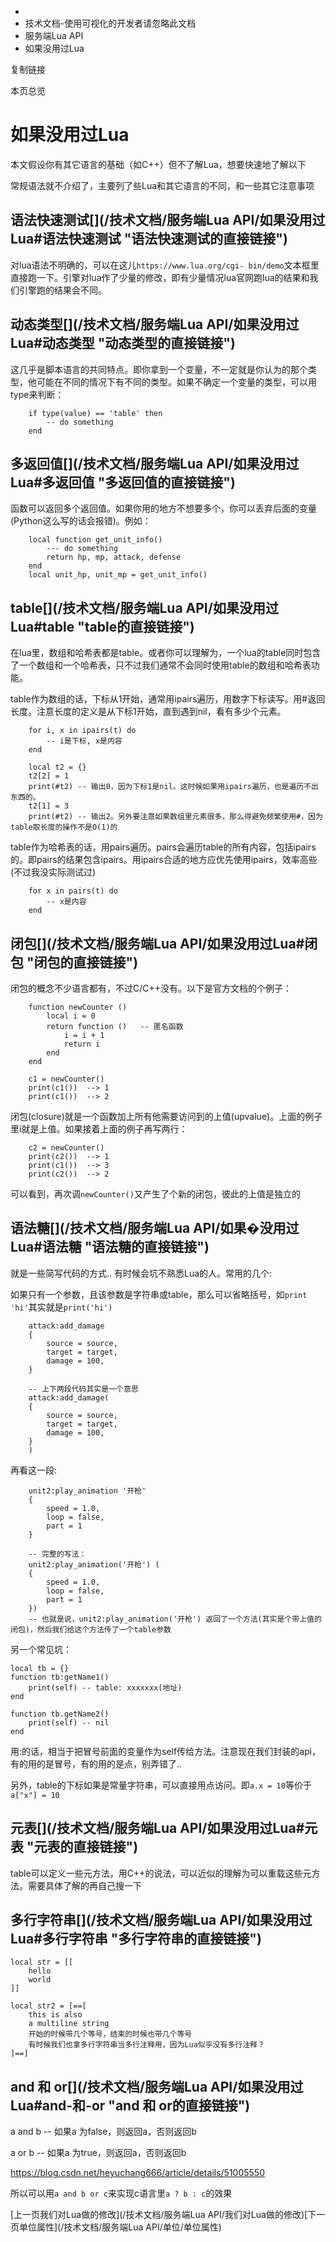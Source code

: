   * [](/)
  * 技术文档-使用可视化的开发者请忽略此文档
  * 服务端Lua API
  * 如果没用过Lua

复制链接

本页总览

# 如果没用过Lua

本文假设你有其它语言的基础（如C++）但不了解Lua，想要快速地了解以下

常规语法就不介绍了，主要列了些Lua和其它语言的不同，和一些其它注意事项

## 语法快速测试[​](/技术文档/服务端Lua API/如果没用过Lua#语法快速测试 "语法快速测试的直接链接")

对lua语法不明确的，可以在这儿`https://www.lua.org/cgi-
bin/demo`文本框里直接跑一下。引擎对lua作了少量的修改，即有少量情况lua官网跑lua的结果和我们引擎跑的结果会不同。

## 动态类型[​](/技术文档/服务端Lua API/如果没用过Lua#动态类型 "动态类型的直接链接")

这几乎是脚本语言的共同特点。即你拿到一个变量，不一定就是你认为的那个类型，他可能在不同的情况下有不同的类型。如果不确定一个变量的类型，可以用type来判断：

    
    
        if type(value) == 'table' then  
            -- do something  
        end  
    

## 多返回值[​](/技术文档/服务端Lua API/如果没用过Lua#多返回值 "多返回值的直接链接")

函数可以返回多个返回值。如果你用的地方不想要多个，你可以丢弃后面的变量(Python这么写的话会报错)。例如：

    
    
        local function get_unit_info()  
            --- do something  
            return hp, mp, attack, defense  
        end  
        local unit_hp, unit_mp = get_unit_info()  
    

## table[​](/技术文档/服务端Lua API/如果没用过Lua#table "table的直接链接")

在lua里，数组和哈希表都是table。或者你可以理解为，一个lua的table同时包含了一个数组和一个哈希表，只不过我们通常不会同时使用table的数组和哈希表功能。

table作为数组的话，下标从1开始，通常用ipairs遍历，用数字下标读写。用#返回长度。注意长度的定义是从下标1开始，直到遇到nil，看有多少个元素。

    
    
        for i, x in ipairs(t) do  
            -- i是下标, x是内容  
        end  
      
        local t2 = {}  
        t2[2] = 1  
        print(#t2) -- 输出0，因为下标1是nil。这时候如果用ipairs遍历，也是遍历不出东西的。  
        t2[1] = 3  
        print(#t2) -- 输出2。另外要注意如果数组里元素很多，那么得避免频繁使用#，因为table取长度的操作不是O(1)的  
    

table作为哈希表的话，用pairs遍历。pairs会遍历table的所有内容，包括ipairs的。即pairs的结果包含ipairs。用ipairs合适的地方应优先使用ipairs，效率高些(不过我没实际测试过)

    
    
        for x in pairs(t) do  
            -- x是内容  
        end  
    

## 闭包[​](/技术文档/服务端Lua API/如果没用过Lua#闭包 "闭包的直接链接")

闭包的概念不少语言都有，不过C/C++没有。以下是官方文档的个例子：

    
    
        function newCounter ()  
            local i = 0  
            return function ()   -- 匿名函数  
                i = i + 1  
                return i  
            end  
        end  
          
        c1 = newCounter()  
        print(c1())  --> 1  
        print(c1())  --> 2  
    

闭包(closure)就是一个函数加上所有他需要访问到的上值(upvalue)。上面的例子里i就是上值。如果接着上面的例子再写两行：

    
    
        c2 = newCounter()  
        print(c2())  --> 1  
        print(c1())  --> 3  
        print(c2())  --> 2  
    

可以看到，再次调`newCounter()`又产生了个新的闭包，彼此的上值是独立的

## 语法糖[​](/技术文档/服务端Lua API/如果�没用过Lua#语法糖 "语法糖的直接链接")

就是一些简写代码的方式.. 有时候会坑不熟悉Lua的人。常用的几个:

如果只有一个参数，且该参数是字符串或table，那么可以省略括号，如`print 'hi'`其实就是`print('hi')`

    
    
        attack:add_damage  
        {  
            source = source,  
            target = target,  
            damage = 100,  
        }  
      
        -- 上下两段代码其实是一个意思  
        attack:add_damage(  
        {  
            source = source,  
            target = target,  
            damage = 100,  
        }  
        )  
      
    

再看这一段:

    
    
        unit2:play_animation '开枪'  
        {  
            speed = 1.0,  
            loop = false,  
            part = 1  
        }  
      
        -- 完整的写法：  
        unit2:play_animation('开枪') (  
        {  
            speed = 1.0,  
            loop = false,  
            part = 1  
        })  
        -- 也就是说，unit2:play_animation('开枪') 返回了一个方法(其实是个带上值的闭包)，然后我们给这个方法传了一个table参数  
    

另一个常见坑：

    
    
    local tb = {}  
    function tb:getName1()  
        print(self) -- table: xxxxxxx(地址)  
    end  
      
    function tb.getName2()  
        print(self) -- nil  
    end  
    

用:的话，相当于把冒号前面的变量作为self传给方法。注意现在我们封装的api，有的用的是冒号，有的用的是点，别弄错了..

另外，table的下标如果是常量字符串，可以直接用点访问。即`a.x = 10`等价于`a["x"] = 10`

## 元表[​](/技术文档/服务端Lua API/如果没用过Lua#元表 "元表的直接链接")

table可以定义一些元方法，用C++的说法，可以近似的理解为可以重载这些元方法。需要具体了解的再自己搜一下

## 多行字符串[​](/技术文档/服务端Lua API/如果没用过Lua#多行字符串 "多行字符串的直接链接")

    
    
    local str = [[  
        hello  
        world  
    ]]  
      
    local str2 = [==[  
        this is also  
        a multiline string  
        开始的时候带几个等号，结束的时候也带几个等号  
        有时候我们也拿多行字符串当多行注释用，因为Lua似乎没有多行注释？  
    ]==]  
    

## and 和 or[​](/技术文档/服务端Lua API/如果没用过Lua#and-和-or "and 和 or的直接链接")

a and b -- 如果a 为false，则返回a，否则返回b

a or b -- 如果a 为true，则返回a，否则返回b

<https://blog.csdn.net/heyuchang666/article/details/51005550>

所以可以用`a and b or c`来实现c语言里`a ? b : c`的效果

[上一页我们对Lua做的修改](/技术文档/服务端Lua API/我们对Lua做的修改)[下一页单位属性](/技术文档/服务端Lua
API/单位/单位属性)


